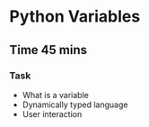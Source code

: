 # Python Variables
## Time 45 mins
### Task

* What is a variable
* Dynamically typed language
* User interaction